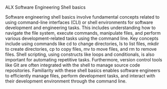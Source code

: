 ALX Software Engineering Shell basics

Software engineering shell basics involve fundamental concepts related to using command-line interfaces (CLI) or shell environments for software development and engineering tasks. This includes understanding how to navigate the file system, execute commands, manipulate files, and perform various development-related tasks using the command line. Key concepts include using commands like cd to change directories, ls to list files, mkdir to create directories, cp to copy files, mv to move files, and rm to remove files. Shell scripting, using constructs like loops and conditionals, is also important for automating repetitive tasks. Furthermore, version control tools like Git are often integrated with the shell to manage source code repositories. Familiarity with these shell basics enables software engineers to efficiently manage files, perform development tasks, and interact with their development environment through the command line.
